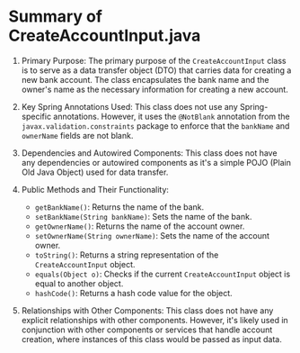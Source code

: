 # Summary of CreateAccountInput.java

1. Primary Purpose: The primary purpose of the `CreateAccountInput` class is to serve as a data transfer object (DTO) that carries data for creating a new bank account. The class encapsulates the bank name and the owner's name as the necessary information for creating a new account.

2. Key Spring Annotations Used: This class does not use any Spring-specific annotations. However, it uses the `@NotBlank` annotation from the `javax.validation.constraints` package to enforce that the `bankName` and `ownerName` fields are not blank.

3. Dependencies and Autowired Components: This class does not have any dependencies or autowired components as it's a simple POJO (Plain Old Java Object) used for data transfer.

4. Public Methods and Their Functionality:
   - `getBankName()`: Returns the name of the bank.
   - `setBankName(String bankName)`: Sets the name of the bank.
   - `getOwnerName()`: Returns the name of the account owner.
   - `setOwnerName(String ownerName)`: Sets the name of the account owner.
   - `toString()`: Returns a string representation of the `CreateAccountInput` object.
   - `equals(Object o)`: Checks if the current `CreateAccountInput` object is equal to another object.
   - `hashCode()`: Returns a hash code value for the object.

5. Relationships with Other Components: This class does not have any explicit relationships with other components. However, it's likely used in conjunction with other components or services that handle account creation, where instances of this class would be passed as input data.